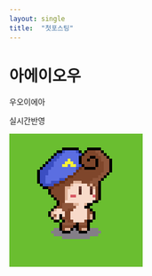 ```yaml
---
layout: single
title:  "첫포스팅"
---
```


# 아에이오우

우오이에아

실시간반영

![monkey-export](../images/2022-2-27-first/monkey-export.png)



